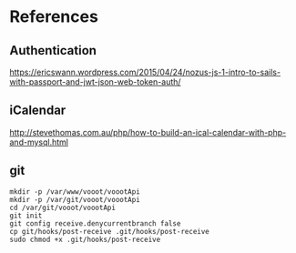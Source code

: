 # References



## Authentication
https://ericswann.wordpress.com/2015/04/24/nozus-js-1-intro-to-sails-with-passport-and-jwt-json-web-token-auth/

## iCalendar
http://stevethomas.com.au/php/how-to-build-an-ical-calendar-with-php-and-mysql.html


## git

    mkdir -p /var/www/vooot/voootApi
    mkdir -p /var/git/vooot/voootApi
    cd /var/git/vooot/voootApi
    git init
    git config receive.denycurrentbranch false
    cp git/hooks/post-receive .git/hooks/post-receive
    sudo chmod +x .git/hooks/post-receive
